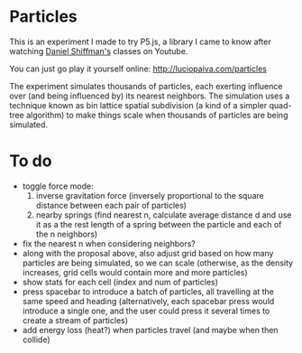 
# Particles

This is an experiment I made to try P5.js, a library I came to know after watching [Daniel Shiffman's](http://shiffman.net/) classes on Youtube.

You can just go play it yourself online: http://luciopaiva.com/particles

The experiment simulates thousands of particles, each exerting influence over (and being influenced by) its nearest neighbors. The simulation uses a technique known as bin lattice spatial subdivision (a kind of a simpler quad-tree algorithm) to make things scale when thousands of particles are being simulated.

# To do

- toggle force mode:
  1. inverse gravitation force (inversely proportional to the square distance between each pair of particles)
  2. nearby springs (find nearest n, calculate average distance d and use it as a the rest length of a spring between
     the particle and each of the n neighbors)
- fix the nearest n when considering neighbors?
- along with the proposal above, also adjust grid based on how many particles are being simulated, so we can scale
  (otherwise, as the density increases, grid cells would contain more and more particles)
- show stats for each cell (index and num of particles)
- press spacebar to introduce a batch of particles, all travelling at the same speed and heading
  (alternatively, each spacebar press would introduce a single one, and the user could press it several times to create
   a stream of particles)
- add energy loss (heat?) when particles travel (and maybe when then collide)
